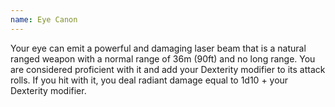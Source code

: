 ```yaml
---
name: Eye Canon
---
```

Your eye can emit a powerful and damaging laser beam that is a natural ranged weapon with a normal range of 36m (90ft)
and no long range. You are considered proficient with it and add your Dexterity modifier to its attack rolls. If you
hit with it, you deal radiant damage equal to 1d10 + your Dexterity modifier.
